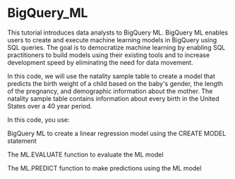 # BigQuery_ML

This tutorial introduces data analysts to BigQuery ML. BigQuery ML enables users to create and execute machine learning models in BigQuery using SQL queries. The goal is to democratize machine learning by enabling SQL practitioners to build models using their existing tools and to increase development speed by eliminating the need for data movement.

In this code, we will use the natality sample table to create a model that predicts the birth weight of a child based on the baby's gender, the length of the pregnancy, and demographic information about the mother. The natality sample table contains information about every birth in the United States over a 40 year period.

In this code, you use:

BigQuery ML to create a linear regression model using the CREATE MODEL statement

The ML.EVALUATE function to evaluate the ML model

The ML.PREDICT function to make predictions using the ML model
